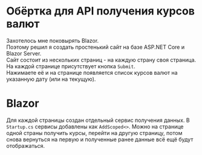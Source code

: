 # Обёртка для API получения курсов валют

Захотелось мне поковырять Blazor.  
Поэтому решил я создать простенький сайт на базе ASP.NET Core и Blazor Server.  
Сайт состоит из нескольких страниц - на каждую страну своя страница.  
На каждой странице присутствует кнопка `Submit`.  
Нажимаете её и на странице появляется список курсов валют на указанную дату (или на текущую).  

# Blazor
Для каждой страницы создан отдельный сервис получения данных. В `Startup.cs` сервисы добавлены как `AddScoped<>`. Можно на странице одной страны получить курсы, перейти на другую страницу, потом снова вернуться на первую и полученные ранее данные всё ещё будут отображаться.